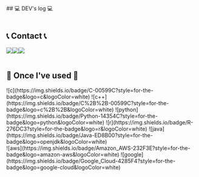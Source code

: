 <div align="left">

<br>
## 💻 DEV's log 💻
<div style="display:flex; flex-direction:row;">
</div><br>

## 📞 Contact 📞
<div style="display:flex; flex-direction:row;">
  <a href="https://www.instagram.com/geonwoo03_dev/">
    <img src="https://img.shields.io/badge/Instagram-E4405F?style=flat-square&logo=Instagram&logoColor=white"/>
  </a>
  <a href="mailto:redgil77@smail.kongju.ac.kr">
    <img src="https://img.shields.io/badge/Outlook-0078D4?style=flat-square&logo=microsoftoutlook&logoColor=white"/>
  </a>
  <a href="mailto:redgil030802@gmail.com">
    <img src="https://img.shields.io/badge/Gmail-EA4335?style=flat-square&logo=gmail&logoColor=white"/>
  </a>
</div><br>

## 🔨 Once I've used 🔨
<div style="display:flex; flex-direction:row;">
  ![c](https://img.shields.io/badge/C-00599C?style=for-the-badge&logo=c&logoColor=white)
  ![c++](https://img.shields.io/badge/C%2B%2B-00599C?style=for-the-badge&logo=c%2B%2B&logoColor=white)
  ![python](https://img.shields.io/badge/Python-14354C?style=for-the-badge&logo=python&logoColor=white)
  ![r](https://img.shields.io/badge/R-276DC3?style=for-the-badge&logo=r&logoColor=white)
  ![java](https://img.shields.io/badge/Java-ED8B00?style=for-the-badge&logo=openjdk&logoColor=white)
  <br>
  ![aws](https://img.shields.io/badge/Amazon_AWS-232F3E?style=for-the-badge&logo=amazon-aws&logoColor=white)
  ![google](https://img.shields.io/badge/Google_Cloud-4285F4?style=for-the-badge&logo=google-cloud&logoColor=white)
<br>
  
</div><br>
</div>
